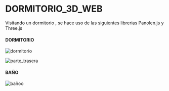 # DORMITORIO_3D_WEB

Visitando un dormitorio , se hace uso de las siguientes librerias Panolen.js y Three.js

#### DORMITORIO
![dormitorio](https://user-images.githubusercontent.com/71619972/108408867-92ded200-71f3-11eb-9264-48063294aba9.png)

![parte_trasera](https://user-images.githubusercontent.com/71619972/108408878-96725900-71f3-11eb-992a-232817012239.png)

#### BAÑO
![bañoo](https://user-images.githubusercontent.com/71619972/108408851-8ce8f100-71f3-11eb-81ad-3edb22011dae.png)
